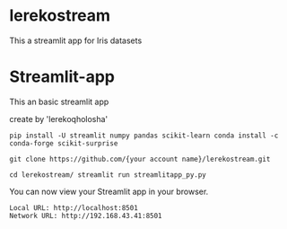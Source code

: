 # lerekostream
This a streamlit app for Iris datasets
# Streamlit-app

This an basic streamlit app

create by 'lerekoqholosha'

`pip install -U streamlit numpy pandas scikit-learn
conda install -c conda-forge scikit-surprise`

`git clone https://github.com/{your account name}/lerekostream.git`

`cd lerekostream/
streamlit run streamlitapp_py.py`

  You can now view your Streamlit app in your browser.

    Local URL: http://localhost:8501
    Network URL: http://192.168.43.41:8501
